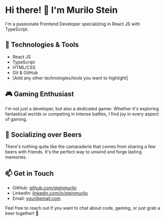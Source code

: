 # Hi there! 👋 I'm Murilo Stein

I'm a passionate Frontend Developer specializing in React JS with TypeScript.

## 🚀 Technologies & Tools

- React JS
- TypeScript
- HTML/CSS
- Git & GitHub
- [Add any other technologies/tools you want to highlight]

## 🎮 Gaming Enthusiast

I'm not just a developer, but also a dedicated gamer. Whether it's exploring fantastical worlds or competing in intense battles, I find joy in every aspect of gaming.

## 🍻 Socializing over Beers

There's nothing quite like the camaraderie that comes from sharing a few beers with friends. It's the perfect way to unwind and forge lasting memories.

## 📫 Get in Touch

- GitHub: [github.com/steinmurilo](https://github.com/steinmurilo)
- LinkedIn: [linkedin.com/in/steinmurilo](https://linkedin.com/in/steinmurilo)
- Email: your@email.com

Feel free to reach out if you want to chat about code, gaming, or just grab a beer together! 🍻

